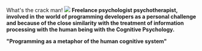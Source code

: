 What's the crack man!
<img src="https://image.winudf.com/v2/image/Y29tLmFuZHJvbW8uZGV2NzAwMjc0LmFwcDc1Njc1OF9zY3JlZW5fNV8xNTIwNTk0NDE1XzA3Mw/screen-5.jpg?fakeurl=1&type=.webp">
<b>
Freelance  psychologist psychotherapist,
involved in the world of programming developers as a personal challenge and because of the close similarity with the treatment of information processing with the human being with the Cognitive Psychology.
  
"Programming as a metaphor of the human cognitive system"
